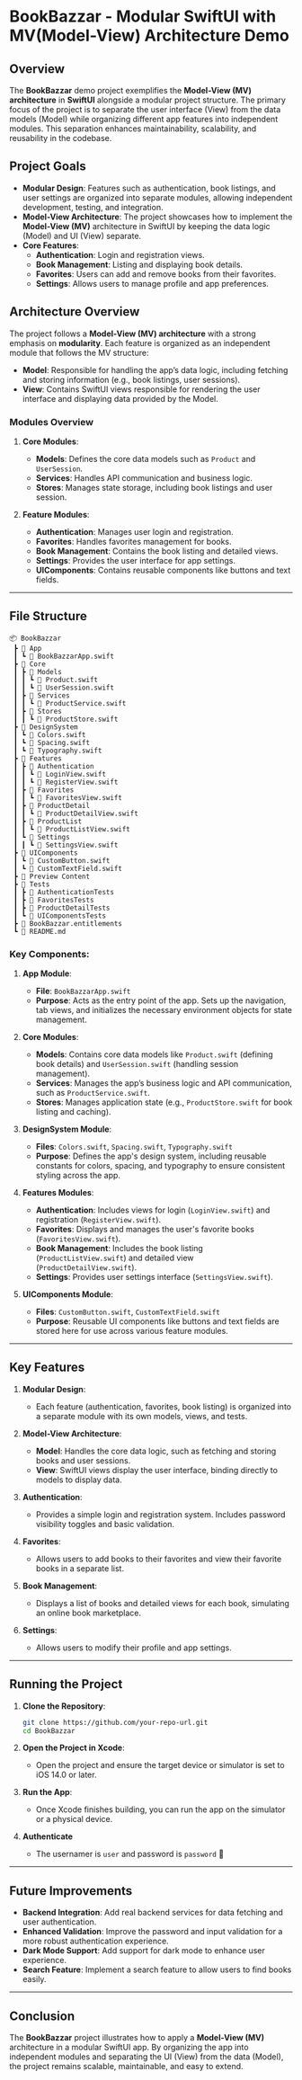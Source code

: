 
# BookBazzar - Modular SwiftUI with MV(Model-View) Architecture Demo

## Overview

The **BookBazzar** demo project exemplifies the **Model-View (MV) architecture** in **SwiftUI** alongside a modular project structure. The primary focus of the project is to separate the user interface (View) from the data models (Model) while organizing different app features into independent modules. This separation enhances maintainability, scalability, and reusability in the codebase.

## Project Goals

- **Modular Design**: Features such as authentication, book listings, and user settings are organized into separate modules, allowing independent development, testing, and integration.
- **Model-View Architecture**: The project showcases how to implement the **Model-View (MV)** architecture in SwiftUI by keeping the data logic (Model) and UI (View) separate.
- **Core Features**:
  - **Authentication**: Login and registration views.
  - **Book Management**: Listing and displaying book details.
  - **Favorites**: Users can add and remove books from their favorites.
  - **Settings**: Allows users to manage profile and app preferences.

## Architecture Overview

The project follows a **Model-View (MV) architecture** with a strong emphasis on **modularity**. Each feature is organized as an independent module that follows the MV structure:

- **Model**: Responsible for handling the app’s data logic, including fetching and storing information (e.g., book listings, user sessions).
- **View**: Contains SwiftUI views responsible for rendering the user interface and displaying data provided by the Model.

### Modules Overview

1. **Core Modules**:
   - **Models**: Defines the core data models such as `Product` and `UserSession`.
   - **Services**: Handles API communication and business logic.
   - **Stores**: Manages state storage, including book listings and user session.

2. **Feature Modules**:
   - **Authentication**: Manages user login and registration.
   - **Favorites**: Handles favorites management for books.
   - **Book Management**: Contains the book listing and detailed views.
   - **Settings**: Provides the user interface for app settings.
   - **UIComponents**: Contains reusable components like buttons and text fields.

---

## File Structure

```
📦 BookBazzar
 ┣ 📂 App
 ┃ ┗ 📜 BookBazzarApp.swift
 ┣ 📂 Core
 ┃ ┣ 📂 Models
 ┃ ┃ ┗ 📜 Product.swift
 ┃ ┃ ┗ 📜 UserSession.swift
 ┃ ┣ 📂 Services
 ┃ ┃ ┗ 📜 ProductService.swift
 ┃ ┣ 📂 Stores
 ┃ ┃ ┗ 📜 ProductStore.swift
 ┣ 📂 DesignSystem
 ┃ ┗ 📜 Colors.swift
 ┃ ┗ 📜 Spacing.swift
 ┃ ┗ 📜 Typography.swift
 ┣ 📂 Features
 ┃ ┣ 📂 Authentication
 ┃ ┃ ┗ 📜 LoginView.swift
 ┃ ┃ ┗ 📜 RegisterView.swift
 ┃ ┣ 📂 Favorites
 ┃ ┃ ┗ 📜 FavoritesView.swift
 ┃ ┣ 📂 ProductDetail
 ┃ ┃ ┗ 📜 ProductDetailView.swift
 ┃ ┣ 📂 ProductList
 ┃ ┃ ┗ 📜 ProductListView.swift
 ┃ ┗ 📂 Settings
 ┃ ┃ ┗ 📜 SettingsView.swift
 ┣ 📂 UIComponents
 ┃ ┗ 📜 CustomButton.swift
 ┃ ┗ 📜 CustomTextField.swift
 ┣ 📂 Preview Content
 ┣ 📂 Tests
 ┃ ┣ 📂 AuthenticationTests
 ┃ ┣ 📂 FavoritesTests
 ┃ ┣ 📂 ProductDetailTests
 ┃ ┗ 📂 UIComponentsTests
 ┣ 📜 BookBazzar.entitlements
 ┗ 📜 README.md
```

### Key Components:

1. **App Module**:
   - **File**: `BookBazzarApp.swift`
   - **Purpose**: Acts as the entry point of the app. Sets up the navigation, tab views, and initializes the necessary environment objects for state management.

2. **Core Modules**:
   - **Models**: Contains core data models like `Product.swift` (defining book details) and `UserSession.swift` (handling session management).
   - **Services**: Manages the app’s business logic and API communication, such as `ProductService.swift`.
   - **Stores**: Manages application state (e.g., `ProductStore.swift` for book listing and caching).

3. **DesignSystem Module**:
   - **Files**: `Colors.swift`, `Spacing.swift`, `Typography.swift`
   - **Purpose**: Defines the app's design system, including reusable constants for colors, spacing, and typography to ensure consistent styling across the app.

4. **Features Modules**:
   - **Authentication**: Includes views for login (`LoginView.swift`) and registration (`RegisterView.swift`).
   - **Favorites**: Displays and manages the user's favorite books (`FavoritesView.swift`).
   - **Book Management**: Includes the book listing (`ProductListView.swift`) and detailed view (`ProductDetailView.swift`).
   - **Settings**: Provides user settings interface (`SettingsView.swift`).

5. **UIComponents Module**:
   - **Files**: `CustomButton.swift`, `CustomTextField.swift`
   - **Purpose**: Reusable UI components like buttons and text fields are stored here for use across various feature modules.

---

## Key Features

1. **Modular Design**:
   - Each feature (authentication, favorites, book listing) is organized into a separate module with its own models, views, and tests.

2. **Model-View Architecture**:
   - **Model**: Handles the core data logic, such as fetching and storing books and user sessions.
   - **View**: SwiftUI views display the user interface, binding directly to models to display data.

3. **Authentication**:
   - Provides a simple login and registration system. Includes password visibility toggles and basic validation.

4. **Favorites**:
   - Allows users to add books to their favorites and view their favorite books in a separate list.

5. **Book Management**:
   - Displays a list of books and detailed views for each book, simulating an online book marketplace.

6. **Settings**:
   - Allows users to modify their profile and app settings.

---

## Running the Project

1. **Clone the Repository**:
   ```bash
   git clone https://github.com/your-repo-url.git
   cd BookBazzar
   ```

2. **Open the Project in Xcode**:
   - Open the project and ensure the target device or simulator is set to iOS 14.0 or later.

3. **Run the App**:
   - Once Xcode finishes building, you can run the app on the simulator or a physical device.

4. **Authenticate**
   - The usernamer is `user` and password is `password` 🫠	

---

## Future Improvements

- **Backend Integration**: Add real backend services for data fetching and user authentication.
- **Enhanced Validation**: Improve the password and input validation for a more robust authentication experience.
- **Dark Mode Support**: Add support for dark mode to enhance user experience.
- **Search Feature**: Implement a search feature to allow users to find books easily.

---

## Conclusion

The **BookBazzar** project illustrates how to apply a **Model-View (MV)** architecture in a modular SwiftUI app. By organizing the app into independent modules and separating the UI (View) from the data (Model), the project remains scalable, maintainable, and easy to extend.
